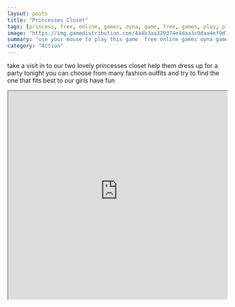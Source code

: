 ```yaml
---
layout: posts
title: "Princesses Closet"
tags: [princess, free, online, games, oyna, game, free, games, play, play, games]
image: "https://img.gamedistribution.com/4a4b3aa329374e4daa3c9daa4ef9d7ba.jpg"
summary: "use your mouse to play this game  free online games oyna game free games play play games"
category: "Action"
---
```


take a visit in to our two lovely princesses closet help them dress up for a party tonight you can choose from many fashion outfits and try to find the one that fits best to our girls have fun

<iframe width="100%" height="480px;" src="https://html5.gamedistribution.com/4a4b3aa329374e4daa3c9daa4ef9d7ba/"></iframe>